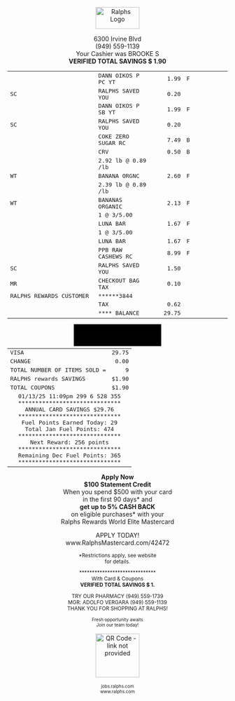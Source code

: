 <p style="text-align: center;">
<img alt="Ralphs Logo" width="100" height="50">
</p>

<p style="text-align: center;">
6300 Irvine Blvd<br/>
(949) 559-1139<br/>
Your Cashier was BROOKE S<br/>
<b>VERIFIED TOTAL SAVINGS $ 1.90</b>
</p>

<table style="width:100%; font-family: monospace; border-collapse: collapse;">
    <tr>
        <td></td>
        <td style="width:25%;">DANN OIKOS P PC YT</td>
        <td style="width:15%; text-align: right;">1.99</td>
        <td style="width:20%; text-align: left;">F</td>
    </tr>
    <tr>
        <td>SC</td>
        <td>RALPHS SAVED YOU</td>
        <td style="text-align: right;">0.20</td>
        <td></td>
    </tr>
    <tr>
        <td></td>
        <td>DANN OIKOS P SB YT</td>
        <td style="text-align: right;">1.99</td>
        <td style="text-align: left;">F</td>
    </tr>
    <tr>
        <td>SC</td>
        <td>RALPHS SAVED YOU</td>
        <td style="text-align: right;">0.20</td>
        <td></td>
    </tr>
    <tr>
      <td></td>
      <td>COKE ZERO SUGAR RC</td>
      <td style="text-align: right;">7.49</td>
      <td style="text-align: left;">B</td>
    </tr>
    <tr>
        <td></td>
        <td>CRV</td>
        <td style="text-align: right;">0.50</td>
        <td style="text-align: left;">B</td>
    </tr>
    <tr>
        <td></td>
      <td>2.92 lb @ 0.89 /lb</td>
      <td></td>
      <td></td>
    </tr>
    <tr>
        <td>WT</td>
        <td>BANANA ORGNC</td>
        <td style="text-align: right;">2.60</td>
        <td style="text-align: left;">F</td>
    </tr>
    <tr>
      <td></td>
      <td>2.39 lb @ 0.89 /lb</td>
      <td></td>
      <td></td>
    </tr>
    <tr>
      <td>WT</td>
        <td>BANANAS ORGANIC</td>
        <td style="text-align: right;">2.13</td>
        <td style="text-align: left;">F</td>
    </tr>
    <tr>
      <td></td>
      <td>1 @ 3/5.00</td>
      <td></td>
      <td></td>
    </tr>
    <tr>
        <td></td>
      <td>LUNA BAR</td>
      <td style="text-align: right;">1.67</td>
      <td style="text-align: left;">F</td>
    </tr>
    <tr>
      <td></td>
      <td>1 @ 3/5.00</td>
      <td></td>
      <td></td>
    </tr>
     <tr>
        <td></td>
        <td>LUNA BAR</td>
        <td style="text-align: right;">1.67</td>
        <td style="text-align: left;">F</td>
    </tr>
    <tr>
        <td></td>
        <td>PPB RAW CASHEWS RC</td>
        <td style="text-align: right;">8.99</td>
        <td style="text-align: left;">F</td>
    </tr>
    <tr>
        <td>SC</td>
        <td>RALPHS SAVED YOU</td>
        <td style="text-align: right;">1.50</td>
        <td></td>
    </tr>
    <tr>
        <td>MR</td>
        <td>CHECKOUT BAG TAX</td>
        <td style="text-align: right;">0.10</td>
        <td></td>
    </tr>
  <tr>
        <td>RALPHS REWARDS CUSTOMER</td>
        <td>******3844</td>
        <td></td>
        <td></td>
    </tr>
    <tr>
        <td></td>
        <td>TAX</td>
        <td style="text-align: right;">0.62</td>
        <td></td>
    </tr>
    <tr>
      <td></td>
      <td>**** BALANCE</td>
      <td style="text-align: right;">29.75</td>
      <td></td>
    </tr>

</table>
<div style="text-align:center;">
<!-- Black rectangle to cover sensitive information -->
<div style="background-color:black; width:200px; height:50px; margin: 5px auto;"></div>
</div>

<table style="margin: 0 auto; font-family: monospace;">
    <tr>
        <td style="text-align: left;">VISA</td>
        <td style="text-align: right;">29.75</td>
    </tr>
    <tr>
        <td style="text-align: left;">CHANGE</td>
        <td style="text-align: right;">0.00</td>
    </tr>
        <tr>
        <td>TOTAL NUMBER OF ITEMS SOLD =</td>
        <td style="text-align: right;">9</td>
    </tr>
    <tr>
        <td>RALPHS rewards SAVINGS</td>
        <td style="text-align: right;">$1.90</td>
    </tr>
    <tr>
        <td>TOTAL COUPONS</td>
        <td style="text-align: right;">$1.90</td>
    </tr>
    <tr>
    <td colspan="2" style="text-align: center;">01/13/25 11:09pm 299 6 528 355<br/>
    ******************************<br/>
    ANNUAL CARD SAVINGS $29.76<br/>
    ******************************<br/>
    Fuel Points Earned Today: 29<br/>
    Total Jan Fuel Points: 474<br/>
    ******************************<br/>
    Next Reward: 256 points<br/>
    ******************************<br/>
    Remaining Dec Fuel Points: 365<br/>
    ******************************
    </td>
    </tr>
</table>

<p style = "text-align: center">
<b>Apply Now</b><br/>
<b>$100 Statement Credit</b><br/>
When you spend $500 with your card<br/>in the first 90 days* and<br/>
<b>get up to 5% CASH BACK</b><br/>
on eligible purchases* with your<br/>
Ralphs Rewards World Elite Mastercard
</p>

<p style="text-align: center;">
APPLY TODAY!<br/>
www.RalphsMastercard.com/42472

</p>
<p style="text-align: center; font-size:smaller;">
*Restrictions apply, see website<br/>for details.
</p>

<p style="text-align: center; font-size:smaller;">
******************************<br/>
With Card & Coupons<br/>
<b>VERIFIED TOTAL SAVINGS $ 1.</b>
</p>
<p style="text-align: center; font-size:smaller;">
TRY OUR PHARMACY (949) 559-1739<br/>
MGR: ADOLFO VERGARA (949) 559-1139<br/>
THANK YOU FOR SHOPPING AT RALPHS!
</p>

<p style="text-align: center; font-size: x-small">
Fresh opportunity awaits<br/>
Join our team today!
</p>

<p style="text-align: center;">
    <img alt="QR Code - link not provided" width="100">
</p>
<p style="text-align: center; font-size: x-small">
jobs.ralphs.com<br/>
www.ralphs.com
</p>